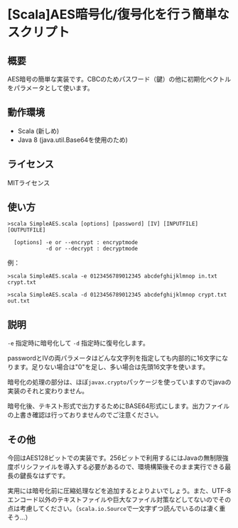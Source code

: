 # [Scala]AES暗号化/復号化を行う簡単なスクリプト

## 概要

AES暗号の簡単な実装です。CBCのためパスワード（鍵）の他に初期化ベクトルをパラメータとして使います。

## 動作環境

* Scala (新しめ)
* Java 8 (java.util.Base64を使用のため)

## ライセンス

MITライセンス

## 使い方

```>scala SimpleAES.scala [options] [password] [IV] [INPUTFILE] [OUTPUTFILE]```

      [options] -e or --encrypt : encryptmode
                -d or --decrypt : decryptmode

例：

```>scala SimpleAES.scala -e 0123456789012345 abcdefghijklmnop in.txt crypt.txt```

```>scala SimpleAES.scala -d 0123456789012345 abcdefghijklmnop crypt.txt out.txt```

## 説明

```-e``` 指定時に暗号化して ```-d``` 指定時に復号化します。

passwordとIVの両パラメータはどんな文字列を指定しても内部的に16文字になります。足りない場合は"0"を足し、多い場合は先頭16文字を使います。

暗号化の処理の部分は、ほぼ```javax.crypto```パッケージを使っていますのでjavaの実装のそれと変わりません。

暗号化後、テキスト形式で出力するためにBASE64形式にします。出力ファイルの上書き確認は行っておりませんのでご注意ください。


## その他

今回はAES128ビットでの実装です。256ビットで利用するにはJavaの無制限強度ポリシファイルを導入する必要があるので、環境構築後そのまま実行できる最長の鍵長なはずです。

実用には暗号化前に圧縮処理などを追加するとよりよいでしょう。また、UTF-8エンコード以外のテキストファイルや巨大なファイル対策などしてないのでその点は考慮してください。（```scala.io.Source```で一文字ずつ読んでいるのは凄く重そう...）
